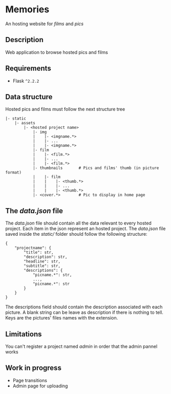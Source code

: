 # Memories 

An hosting website for *films* and *pics*

## Description

Web application to browse hosted pics and films

## Requirements

* Flask `^2.2.2`

## Data structure

Hosted pics and films must follow the next structure tree

```
|- static
    |- assets
        |- <hosted project name>
            |- img
            |    |- <imgname.*>
            |    |- ...
            |    |- <imgname.*>
            |- film
            |    |- <film.*>
            |    |- ...
            |    |- <film.*>
            |- thumbnails       # Pics and films' thumb (in picture format)    
            |    |- film
            |    |    |- <thumb.*>
            |    |    |- ...
            |    |    |- <thumb.*>
            |- <cover.*>        # Pic to display in home page
```

## The *data.json* file

The *data.json* file should contain all the data relevant to every hosted project. Each item in the json represent an hosted project. The *data.json* file saved inside the *static/* folder should follow the following structure:

```
{
    "projectname": {
        "title": str,
        "description": str,
        "headline": str,
        "subtitle": str,
        "descriptions": {
            "picname.*": str,
            ...,
            "picname.*": str
        }
    }
}
```

The descriptions field should contain the description associated with each picture. A blank string can be leave as description if there is nothing to tell. Keys are the pictures' files names with the extension.

## Limitations

You can't register a project named *admin* in order that the admin pannel works

## Work in progress

* Page transitions
* Admin page for uploading